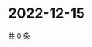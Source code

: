 # 2022-12-15

共 0 条

<!-- BEGIN WEIBO -->
<!-- 最后更新时间 Thu Dec 15 2022 22:13:36 GMT+0800 (China Standard Time) -->

<!-- END WEIBO -->
